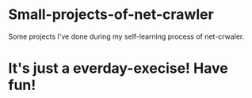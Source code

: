 # Small-projects-of-net-crawler
Some projects I've done during my self-learning process of net-crwaler.
# It's just a everday-execise! Have fun!
